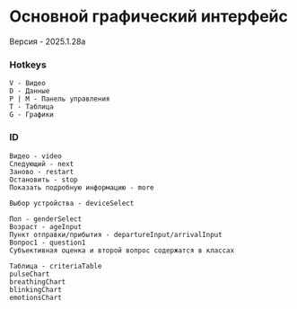 # Основной графический интерфейс

Версия - 2025.1.28a

### Hotkeys
```
V - Видео
D - Данные
P | M - Панель управления
T - Таблица
G - Графики 
```

### ID
```
Видео - video
Следующий - next
Заново - restart
Остановить - stop
Показать подробную информацию - more

Выбор устройства - deviceSelect

Пол - genderSelect
Возраст - ageInput
Пункт отправки/прибытия - departureInput/arrivalInput
Вопрос1 - question1
Субъективная оценка и второй вопрос содержатся в классах

Таблица - criteriaTable
pulseChart
breathingChart
blinkingChart
emotionsChart
```